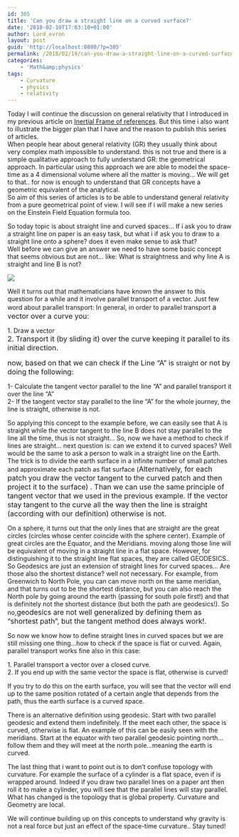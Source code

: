 ```yaml
---
id: 305
title: 'Can you draw a straight line on a curved surface?'
date: '2018-02-19T17:03:10+01:00'
author: Lord_evron
layout: post
guid: 'http://localhost:8080/?p=305'
permalink: /2018/02/19/can-you-draw-a-straight-line-on-a-curved-surface/
categories:
    - 'Math&amp;physics'
tags:
    - Curvature
    - physics
    - relativity
---
```


Today I will continue the discussion on general relativity that I introduced in my previous article on [Inertial Frame of references](http://localhost:8080/2018/02/04/inertial-frames-in-general-relativity/). But this time i also want to illustrate the bigger plan that I have and the reason to publish this series of articles.  
When people hear about general relativity (GR) they usually think about very complex math impossible to understand. this is not true and there is a simple qualitative approach to fully understand GR: the geometrical approach. In particular using this approach we are able to model the space-time as a 4 dimensional volume where all the matter is moving… We will get to that.. for now is enough to understand that GR concepts have a geometric equivalent of the analytical.  
So aim of this series of articles is to be able to understand general relativity from a pure geometrical point of view. I will see if i will make a new series on the Einstein Field Equation formula too.

So today topic is about straight line and curved spaces… If i ask you to draw a straight line on paper is an easy task, but what i if ask you to draw to a straight line onto a sphere? does it even make sense to ask that?  
Well before we can give an answer we need to have some basic concept that seems obvious but are not… like: What is straightness and why line A is straight and line B is not?

![](http://localhost:8080/wp-content/uploads/2018/02/Line-300x167.jpg)

Well it turns out that mathematicians have known the answer to this question for a while and it involve parallel transport of a vector. Just few word about parallel transport: In general, in order to parallel transport <span style="font-size: 1rem;">a vector over a curve you</span><span style="font-size: 1rem;">:</span>

1\. Draw a vector  
<span style="font-size: 1rem;">2. Transport it (by sliding it) over the curve keeping it parallel to its initial direction. </span>

<span style="font-size: 1rem;">now, based on that we can check if the Line “A” is </span>straight<span style="font-size: 1rem;"> or not by doing the following:</span>

1- Calculate the tangent vector parallel to the line “A” and parallel transport it over the line “A”  
2- If the tangent vector stay parallel to the line “A” for the whole journey, the line is straight, otherwise is not.

So applying this concept to the example before, we can easily see that A is straight while the vector tangent to the line B does not stay parallel to the line all the time, thus is not straight… So, now we have a method to check if lines are straight… next question is: can we extend it to curved spaces? Well would be the same to ask a person to walk in a straight line on the Earth. The trick is to divide the earth surface in a infinite number of small patches and approximate each patch as flat surface (<span style="font-size: 1rem;">Alternatively, for each patch you draw the vector tangent to the curved patch and then project it to the surface) </span><span style="font-size: 1rem;">. Than we can use the same principle of tangent vector that we used in the previous example. If the vector stay tangent to the curve all the way then the line is straight (according with our definition) otherwise is not. </span>

On a sphere, it turns out that the only lines that are straight are the great circles (circles whose center coincide with the sphere center). Example of great circles are the Equator, and the Meridians. moving along those line will be equivalent of moving in a straight line in a flat space. However, for distinguishing it to the straight line flat spaces, they are called GEODESICS.. So Geodesics are just an extension of straight lines for curved spaces… Are those also the shortest distance? well not necessary. For example, from Greenwich to North Pole, you can can move north on the same meridian, and that turns out to be the shortest distance, but you can also reach the North pole by going around the earth (passing for south pole first!) and that is definitely not the shortest distance (but both the path are geodesics!). So no,<span style="font-size: 1rem;">geodesics are not well generalized by defining them as</span><span style="font-size: 1rem;"> “shortest path”, but the tangent method does always work!.</span>

So now we know how to define straight lines in curved spaces but we are still missing one thing…how to check if the space is flat or curved. Again, parallel transport works fine also in this case:

1\. Parallel transport a vector over a closed curve.  
2\. If you end up with the same vector the space is flat, otherwise is curved!

If you try to do this on the earth surface, you will see that the vector will end up to the same position rotated of a certain angle that depends from the path, thus the earth surface is a curved space.

There is an alternative definition using geodesic. Start with two parallel geodesic and extend them indefinitely. If the meet each other, the space is curved, otherwise is flat. An example of this can be easily seen with the meridians. Start at the equator with two parallel geodesic pointing north…follow them and they will meet at the north pole…meaning the earth is curved.

The last thing that i want to point out is to don’t confuse topology with curvature. For example the surface of a cylinder is a flat space, even if is wrapped around. Indeed if you draw two parallel lines on a paper ant then roll it to make a cylinder, you will see that the parallel lines will stay parallel. What has changed is the topology that is global property. Curvature and Geometry are local.

We will continue building up on this concepts to understand why gravity is not a real force but just an effect of the space-time curvature.. Stay tuned!

<span style="font-size: 1rem;"> </span>